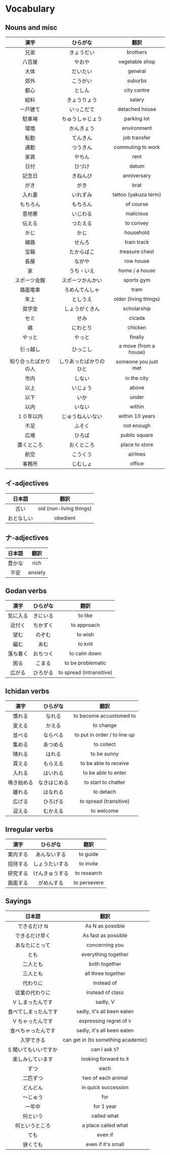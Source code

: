 # Vocabulary

## Nouns and misc

|         漢字         |        ひらがな        |         翻訳          |
| :------------------: | :--------------------: | :-------------------: |
|         兄弟         |       きょうだい       |       brothers        |
|        八百屋        |         やおや         |    vegetable shop     |
|         大体         |        だいたい        |        general        |
|         郊外         |        こうがい        |        suburbs        |
|         都心         |         としん         |      city centre      |
|         給料         |      きょうりょう      |        salary         |
|       一戸建て       |       いっこだて       |    detached house     |
|        駐車場        |    ちゅうしゃじょう    |      parking lot      |
|         環境         |       かんきょう       |      environment      |
|         転勤         |        てんきん        |     job transfer      |
|         通勤         |        つうきん        |   commuting to work   |
|         家賃         |         やちん         |         rent          |
|         日付         |         ひづけ         |         datum         |
|        記念日        |        きねんび        |      anniversary      |
|         がき         |          がき          |         brat          |
|        入れ墨        |        いれずみ        | tattoo (yakuza term)  |
|       もちろん       |        もちろん        |       of course       |
|        意地悪        |        いじわる        |       malicious       |
|        伝える        |        つたえる        |       to convey       |
|         かじ         |          かじ          |       household       |
|         線路         |         せんろ         |      train track      |
|         宝箱         |       たからばこ       |    treasure chest     |
|         長屋         |         ながや         |       row house       |
|          家          |       うち・いえ       |    home / a house     |
|     スポーツ会館     |    スポーツかんかい    |      sports gym       |
|       路面電車       |     ろめんでんしゃ     |         tram          |
|         年上         |        としうえ        | older (living things) |
|        奨学金        |     しょうがくきん     |      scholarship      |
|         セミ         |          せみ          |        cicada         |
|          鶏          |        にわとり        |        chicken        |
|        やっと        |         やっと         |        finally        |
|       引っ越し       |        ひっこし        | a move (from a house) |
| 知り合ったばかりの人 | しりあったばかりのひと | someone you just met  |
|         市内         |         しない         |      in the city      |
|         以上         |        いじょう        |         above         |
|         以下         |          いか          |         under         |
|         以内         |         いない         |        within         |
|      １０年以内      |    じゅうねんいない    |    within 10 years    |
|         不足         |         ふそく         |      not enough       |
|         広場         |         ひろば         |     public square     |
|      置くところ      |       おくところ       |    place to store     |
|         航空         |        こうくう        |       airlines        |
|        事務所        |        じむしょ        |        office         |

## イ-adjectives

|   日本語   |          翻訳           |
| :--------: | :---------------------: |
|    古い    | old (non-living things) |
| おとなしい |        obedient         |

## ナ-adjectives

| 日本語 |  翻訳   |
| :----: | :-----: |
| 豊かな |  rich   |
|  不安  | anxiety |

## Godan verbs

|   漢字   | ひらがな |           翻訳           |
| :------: | :------: | :----------------------: |
| 気に入る | きにいる |         to like          |
|  近付く  | ちかずく |       to approach        |
|   望む   |  のぞむ  |         to wish          |
|   編む   |   あむ   |         to knit          |
| 落ち着く | おちつく |       to calm down       |
|   困る   |  こまる  |    to be problematic     |
|  広がる  | ひろがる | to spread (intransitive) |

## Ichidan verbs

|    漢字    |   ひらがな   |             翻訳             |
| :--------: | :----------: | :--------------------------: |
|   慣れる   |    なれる    |   to become accustomed to    |
|   変える   |    かえる    |          to change           |
|   並べる   |   ならべる   | to put in order / to line up |
|   集める   |   あつめる   |          to collect          |
|   晴れる   |    はれる    |         to be sunny          |
|   貰える   |   もらえる   |    to be able to receive     |
|   入れる   |   はいれる   |     to be able to enter      |
| 鳴き始める | なきはじめる |     to start to chatter      |
|   離れる   |   はなれる   |          to detach           |
|   広げる   |   ひろげる   |    to spread (transitive)    |
|   迎える   |   むかえる   |          to welcome          |

## Irregular verbs

|   漢字   |    ひらがな    |     翻訳     |
| :------: | :------------: | :----------: |
| 案内する |  あんないする  |   to guide   |
| 招待する | しょうたいする |  to invite   |
| 研究する | けんきゅうする | to research  |
| 画面する |   がめんする   | to persevere |

## Sayings

|        日本語        |                翻訳                |
| :------------------: | :--------------------------------: |
|     できるだけ N     |          As N as possible          |
|    できるだけ早く    |        As fast as possible         |
|    あなたにとって    |           concerning you           |
|         とも         |        everything together         |
|       二人とも       |           both together            |
|       三人とも       |         all three together         |
|       代わりに       |             instead of             |
|    従業の代わりに    |          instead of class          |
|   V しまったんです   |              sadly, V              |
| 食べてしまったんです |     sadly, it's all been eaten     |
|   V ちゃったんです   |      expressing regret of `V`      |
|  食べちゃったんです  |     sadly, it's all been eaten     |
|      入学できる      | can get in (to something academic) |
| S 聞いてもいいですか |           can I ask `S`?           |
|   楽しみしています   |       looking forward to it        |
|         ずつ         |                each                |
|       二匹ずつ       |         two of each animal         |
|       どんどん       |        in quick succession         |
|       ～じゅう       |                for                 |
|        一年中        |             for 1 year             |
|       何という       |            called what             |
|    何というところ    |        a place called what         |
|         ても         |              even if               |
|       狭くても       |         even if it's small         |
